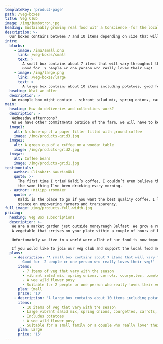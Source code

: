 ```yaml
---
templateKey: 'product-page'
path: /veg-boxes
title: Veg Club
image: /img/jumbotron.jpg
heading: Sustainably growing real food with a Conscience (for the local community) 
description: >-
  Our boxes contains between 7 and 10 items depending on size that will vary throughout the season.
intro:
  blurbs:
    - image: /img/small.png
      link: /veg-boxes/small
      text: >
        A small box contains about 7 items that will vary throughout the season
        Good for  2 people or one person who really loves their veg!
    - image: /img/large.png
      link: /veg-boxes/large
      text: >
        A large box contains about 10 items including potatoes, good for a small family or a couple who really love their veg!
  heading: What we offer
  description: >
   An example box might contain - vibrant salad mix, spring onions, carrots, courgettes, tomatoes, kale mix, Aubergine and fresh herb mix. Plus a wee wild flower posy.
main:
  heading: How do deliveries and collections work?
  description: >
   Wednesday afternoons?
   As we have other commitments outside of the farm, we will have to keep our delivery/collection days flexible. We will let you know 2 weeks in advance what day we will deliver. If this doesn’t suit, just let us know and we will endeavor to find a Day that works best for you.
  image1:
    alt: A close-up of a paper filter filled with ground coffee
    image: /img/products-grid3.jpg
  image2:
    alt: A green cup of a coffee on a wooden table
    image: /img/products-grid2.jpg
  image3:
    alt: Coffee beans
    image: /img/products-grid1.jpg
testimonials:
  - author: Elisabeth Kaurismäki
    quote: >-
      The first time I tried Kaldi’s coffee, I couldn’t even believe that was
      the same thing I’ve been drinking every morning.
  - author: Philipp Trommler
    quote: >-
      Kaldi is the place to go if you want the best quality coffee. I love their
      stance on empowering farmers and transparency.
full_image: /img/products-full-width.jpg
pricing:
  heading: Veg Box subscriptions
  description: >-
   We are a market garden just outside moneyreagh Belfast. We grow a range of seasonal produce using Agro-ecological methods, this means we don’t use pesticides or synthetic fertilizers, we prefer to work with nature to foster a healthy soil that rewards us with beautiful plants that not only benefit our health but the planets as well.
   A vegetable that arrives on your plate within a couple of hours of being picked is simply hard to beat. It’s tastes, well, like vegetables were meant to taste like. This is why we are passionate about growing real food that’s local and in season. 

   Unfortunately we live in a world were allot of our food is now imported from a country hundreds of miles away. We believe there is another way. 

   If you would like to join our veg club and support the local food movement then follow the link below.
  plans:
    - description: 'A small box contains about 7 items that will vary throughout the season
        Good for  2 people or one person who really loves their veg!'
      items:
        - 7 items of veg that vary with the season
        - vibrant salad mix, spring onions, carrots, courgettes, tomatoes, kale mix, Aubergine and fresh herb mix. 
        - A wee wild flower posy
        - Suitable for 2 people or one person who really loves their veg!
      plan: Small
      price: '10'
    - description: 'A large box contains about 10 items including potatoes, good for a small family or a couple who really love their veg!'
      items:
        - 10 items of veg that vary with the season
        - Large vibrant salad mix, spring onions, courgettes, carrots, beetroot, kale mix, tomatoes, Aubergine, potatoes, chard and fresh herb mix
        - Includes potatoes
        - A wee wild flower posy
        - Suitable for a small family or a couple who really lover their veg!
      plan: Large
      price: '15'
---
```


